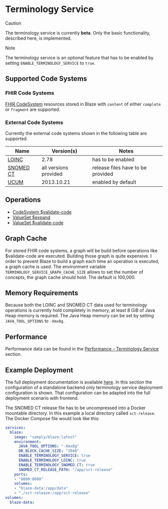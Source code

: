 # Terminology Service <Badge type="info" text="Feature: TERMINOLOGY_SERVICE"/> <Badge type="warning" text="Since 0.32"/>

> [!CAUTION]
> The terminology service is currently **beta**. Only the basic functionality, described here, is implemented.

> [!NOTE]
> The terminology service is an optional feature that has to be enabled by setting `ENABLE_TERMINOLOGY_SERVICE` to `true`.

## Supported Code Systems

### FHIR Code Systems

[FHIR CodeSystem](terminology-service/fhir.md) resources stored in Blaze with `content` of either `complete` or `fragment` are supported. 

### External Code Systems

Currently the external code systems shown in the following table are supported.

| Name                                          | Version(s)            | Notes                             |
|-----------------------------------------------|-----------------------|-----------------------------------|
| [LOINC](terminology-service/loinc.md)         | 2.78                  | has to be enabled                 |
| [SNOMED CT](terminology-service/snomed-ct.md) | all versions provided | release files have to be provided |
| [UCUM](terminology-service/ucum.md)           | 2013.10.21            | enabled by default                |

## Operations

* [CodeSystem $validate-code](api/operation/code-system-validate-code.md)
* [ValueSet $expand](api/operation/value-set-expand.md)
* [ValueSet $validate-code](api/operation/value-set-validate-code.md)

## Graph Cache

For stored FHIR code systems, a graph will be build before operations like $validate-code are executed. Building those graph is quite expensive. I order to prevent Blaze to build a graph each time an operation is executed, a graph cache is used. The environment variable `TERMINOLOGY_SERVICE_GRAPH_CACHE_SIZE` allows to set the number of concepts, the graph cache should hold. The default is 100,000.

## Memory Requirements

Because both the LOINC and SNOMED CT data used for terminology operations is currently hold completely in memory, at least 8 GiB of Java Heap memory is required. The Java Heap memory can be set by setting `JAVA_TOOL_OPTIONS` to `-Xmx8g`.

## Performance

Performance data can be found in the [Performance – Terminology Service](performance/terminology-service.md) section.

## Example Deployment

The full deployment documentation is available [here](deployment/full-standalone.md). In this section the configuration of a standalone backend only terminology service deployment configuration is shown. That configuration can be adapted into the full deployment scenario with frontend.

The SNOMED CT release file has to be uncompressed into a Docker mountable directory. In this example a local directory called `sct-release`. The Docker Compose file would look like this:

```yaml
services:
  blaze:
    image: "samply/blaze:latest"
    environment:
      JAVA_TOOL_OPTIONS: "-Xmx8g"
      DB_BLOCK_CACHE_SIZE: "2048"
      ENABLE_TERMINOLOGY_SERVICE: true
      ENABLE_TERMINOLOGY_LOINC: true
      ENABLE_TERMINOLOGY_SNOMED_CT: true
      SNOMED_CT_RELEASE_PATH: "/app/sct-release"
    ports:
    - "8080:8080"
    volumes:
    - "blaze-data:/app/data"
    - "./sct-release:/app/sct-release"
volumes:
  blaze-data:
```
